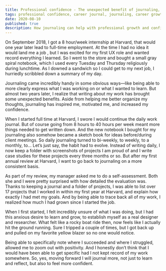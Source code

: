 ```yaml
---
title: Professional confidence - The unexpected benefit of journaling, and the expected benefit of a yellow blazer
tags: professional confidence, career journal, journaling, career growth, professional development, professional growth, annual review
date: 2020-08-10
published: true
description: How journaling can help with professional growth and confidence
---
```


On September 2018, I got a 8 hour/week internship at Harvard, that would one year later lead to full-time employment. At the time I had no idea it would land me a job , but I was excited for my first UX role and wanted record everything I learned. So I went to the store and bought a small gray spiral notebook, which I used every Tuesday and Thursday religiously during lunchtime. As I downed a sandwich so I could get to my next job, I hurriedly scribbled down a summary of my day.

Journaling came incredibly handy in some obvious ways—like being able to more clearly express what I was working on or what I wanted to learn. But almost two years later, I realize that writing about my work has brought some unexpected benefits. Aside from helping me better organize my thoughts, journaling has inspired me, motivated me, and increased my confidence. 

When I started full time at Harvard, I swore I would continue the daily work journal. But of course going from 8 hours to 40 hours per week meant more things needed to get written down. And the new notebook I bought for my journaling also somehow became a sketch book for ideas before/during client meetings. So daily journaling turned to bi-weekly, to weekly, to a monthly, to… Let’s just say, the habit had to evolve. Instead of writing daily,  I now keep a folder with screenshots of projects I am proud of and I write case studies for these projects every three months or so. But after my first annual review at Harvard, I want to go back to journaling on a more consistent basis.

As part of my review, my manager asked me to do a self-assessment. Both she and I were pretty surprised with how detailed the evaluation was.  Thanks to keeping a journal and a folder of projects, I was able to list over 17 projects that I worked in within my first year at Harvard, and explain how exactly I had met my goals. And by being able to trace back all of my work, I realized how much I had grown since I started the job. 

When I first started, I felt incredibly unsure of what I was doing, but I had this anxious desire to learn and grow, to establish myself as a real designer and researcher. What felt like a rocky boat ride then, now feels like I actually hit the ground running.  Sure I tripped a couple of times, but I got back up and pulled on my favorite yellow blazer so no one would notice.

Being able to specifically note where I succeeded and where I struggled, allowed me to zoom out with positivity. And I honestly don’t think that I would have been able to get specific had I not kept record of my work somewhere. So, yes, moving forward I will journal more, not just to learn and reflect, but also to feel more confident. 